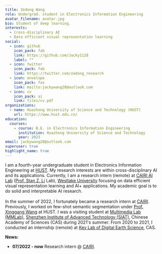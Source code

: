 ```yaml
---
title: Zedong Wang
role: Undergrad. student in Electronics Information Engineering
avatar_filename: avatar.jpg
bio: Student of deep learning.
interests:
  - Cross-disciplinary AI
  - Data efficient visual representation learning
social:
  - icon: github
    icon_pack: fab
    link: https://github.com/Jacky1128
    label: ""
  - icon: twitter
    icon_pack: fab
    link: https://twitter.com/zedong_research
  - icon: envelope
    icon_pack: fas
    link: mailto:jackywang28@outlook.com
  - icon: cv
    icon_pack: ai
    link: files/cv.pdf
organizations:
  - name: Huazhong University of Science and Technology (HUST)
    url: https://www.hust.edu.cn/
education:
  courses:
    - course: B.E. in Electronics Information Engineering
      institution: Huazhong University of Science and Technology
      year: 2023
email: jackywang28@outlook.com
superuser: true
highlight_name: true
---
```

I am a fourth-year undergraduate student in Electronics Information Engineering at [HUST](http://english.hust.edu.cn/). My research interests are within cross-disciplinary AI and its applications. Currently, I am a research intern (remote) at  [CAIRI AI Lab](https://github.com/Westlake-AI) ([Prof. Stan Z. Li](https://scholar.google.com/citations?user=Y-nyLGIAAAAJ&hl=zh-CN&oi=ao) Lab), [Westlake University](https://en.westlake.edu.cn/) focusing on data efficient visual representation learning and AI+ applications. My academic goal is to do solid and interpretable AI research. \
\
In the summer of 2022, I fortunately became a research intern at [CAIRI](https://github.com/Westlake-AI). Previously, I worked on few-shot semantic segmentation under [Prof. Xinggang Wang](https://scholar.google.com/citations?hl=zh-CN&user=qNCTLV0AAAAJ) at HUST. I was a visiting student at [Multimedia Lab (MMLab)](http://mmlab.siat.ac.cn/), [Shenzhen Institute of Advanced Technology (SIAT)](https://english.siat.ac.cn/), Chinese Academy of Sciences (CAS) during 2021's summer. From 2020 to 2021, I conducted an internship (remote) at [Key Lab of Digital Earth Science](http://www.digitalearthlab.com.cn/), CAS.

**News:**

* **07/2022 - now**   Research intern @ [CAIRI](https://github.com/Westlake-AI).